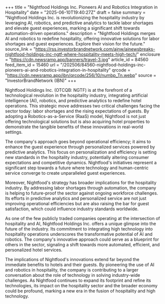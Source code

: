 +++
title = "Nightfood Holdings Inc. Pioneers AI and Robotics Integration in Hospitality"
date = "2025-06-10T19:40:27Z"
draft = false
summary = "Nightfood Holdings Inc. is revolutionizing the hospitality industry by leveraging AI, robotics, and predictive analytics to tackle labor shortages and elevate guest experiences, marking a significant shift towards automation-driven operations."
description = "Nightfood Holdings merges AI and robotics to redefine hospitality, offering innovative solutions for labor shortages and guest experiences. Explore their vision for the future."
source_link = "https://rss.investorbrandnetwork.com/ainw/ainewsbreaks-nightfood-holdings-inc-ngtf-where-hospitality-meets-high-tech/"
enclosure = "https://cdn.newsramp.app/banners/travel-3.jpg"
article_id = 84560
feed_item_id = 15460
url = "/202506/84560-nightfood-holdings-inc-pioneers-ai-and-robotics-integration-in-hospitality"
qrcode = "https://cdn.newsramp.app/ibn/qrcode/256/10/numbp_Tn.webp"
source = "InvestorBrandNetwork (IBN)"
+++

<p>Nightfood Holdings Inc. (OTCQB: NGTF) is at the forefront of a technological revolution in the hospitality industry, integrating artificial intelligence (AI), robotics, and predictive analytics to redefine hotel operations. This strategic move addresses two critical challenges facing the sector today: labor shortages and the rising expectations of guests. By adopting a Robotics-as-a-Service (RaaS) model, Nightfood is not just offering technological solutions but is also acquiring hotel properties to demonstrate the tangible benefits of these innovations in real-world settings.</p><p>The company's approach goes beyond operational efficiency; it aims to enhance the guest experience through personalized services powered by predictive analytics. This focus on personalization and efficiency is setting new standards in the hospitality industry, potentially altering consumer expectations and competitive dynamics. Nightfood's initiatives represent a significant step towards a future where technology and human-centric service converge to create unparalleled guest experiences.</p><p>Moreover, Nightfood's strategy has broader implications for the hospitality industry. By addressing labor shortages through automation, the company is helping to future-proof the sector against ongoing workforce challenges. Its efforts in predictive analytics and personalized service are not just improving operational efficiencies but are also raising the bar for guest satisfaction, which could influence industry standards worldwide.</p><p>As one of the few publicly traded companies operating at the intersection of hospitality and AI, Nightfood Holdings Inc. offers a unique glimpse into the future of the industry. Its commitment to integrating high technology into hospitality operations underscores the transformative potential of AI and robotics. The company's innovative approach could serve as a blueprint for others in the sector, signaling a shift towards more automated, efficient, and personalized hotel services.</p><p>The implications of Nightfood's innovations extend far beyond the immediate benefits to hotels and their guests. By pioneering the use of AI and robotics in hospitality, the company is contributing to a larger conversation about the role of technology in solving industry-wide challenges. As Nightfood continues to expand its footprint and refine its technologies, its impact on the hospitality sector and the broader economy could be profound, marking a new era in the fusion of hospitality and high technology.</p>